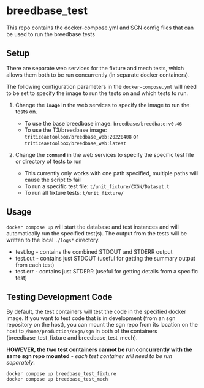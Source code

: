 # breedbase_test
This repo contains the docker-compose.yml and SGN config files that can be used to run the breedbase tests

## Setup

There are separate web services for the fixture and mech tests, which allows them both to be run concurrently (in separate docker containers).

The following configuration parameters in the `docker-compose.yml` will need to be set to specify the image to run the tests on and which tests to run.

1. Change the **`image`** in the web services to specify the image to run the tests on.
    - To use the base breedbase image: `breedbase/breedbase:v0.46`
    - To use the T3/breedbase image: `triticeaetoolbox/breedbase_web:20220408` or `triticeaetoolbox/breedbase_web:latest`

2. Change the **`command`** in the web services to specify the specific test file or directory of tests to run
    - This currently only works with one path specified, multiple paths will cause the script to fail
    - To run a specific test file: `t/unit_fixture/CXGN/Dataset.t`
    - To run all fixture tests: `t/unit_fixture/`

## Usage

`docker compose up` will start the database and test instances and will automatically run the specified test(s).  The output from the tests will be written to the local `./logs*` directory.

- test.log - contains the combined STDOUT and STDERR output
- test.out - contains just STDOUT (useful for getting the summary output from each test)
- test.err - contains just STDERR (useful for getting details from a specific test)

## Testing Development Code

By default, the test containers will test the code in the specified docker image.  If you want to test code that is in development (from an sgn repository on the host), you can mount the sgn repo from its location on the host to `/home/production/cxgn/sgn` in both of the containers (breedbase_test_fixture and breedbase_test_mech).

**HOWEVER, the two test containers cannot be run concurrently with the same sgn repo mounted** - *each test container will need to be run separately*.

```
docker compose up breedbase_test_fixture
docker compose up breedbase_test_mech
```